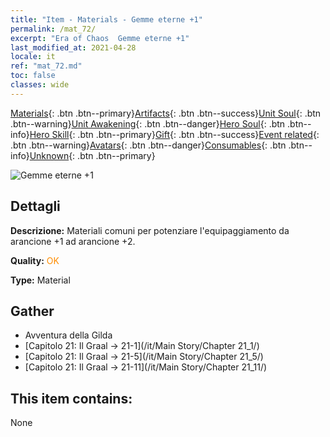 ```yaml
---
title: "Item - Materials - Gemme eterne +1"
permalink: /mat_72/
excerpt: "Era of Chaos  Gemme eterne +1"
last_modified_at: 2021-04-28
locale: it
ref: "mat_72.md"
toc: false
classes: wide
---
```

 [Materials](/ItemsIT/){: .btn .btn--primary}[Artifacts](/ItemsIT/Artifacts/){: .btn .btn--success}[Unit Soul](/ItemsIT/UnitSoul/){: .btn .btn--warning}[Unit Awakening](/ItemsIT/UnitAwakening/){: .btn .btn--danger}[Hero Soul](/ItemsIT/HeroSoul/){: .btn .btn--info}[Hero Skill](/ItemsIT/HeroSkill/){: .btn .btn--primary}[Gift](/ItemsIT/Gift/){: .btn .btn--success}[Event related](/ItemsIT/Events/){: .btn .btn--warning}[Avatars](/ItemsIT/Avatars/){: .btn .btn--danger}[Consumables](/ItemsIT/Consumables/){: .btn .btn--info}[Unknown](/ItemsIT/Unknown/){: .btn .btn--primary}

 ![Gemme eterne +1](/images/t/i_cailiao_baoshi3.png)

## Dettagli
 **Descrizione:** Materiali comuni per potenziare l'equipaggiamento da arancione +1 ad arancione +2.

 **Quality:** <span style="color: #FF8C00">OK</span>

 **Type:** Material

## Gather

*    Avventura della Gilda 
*    [Capitolo 21: Il Graal -> 21-1](/it/Main Story/Chapter 21_1/) 
*    [Capitolo 21: Il Graal -> 21-5](/it/Main Story/Chapter 21_5/) 
*    [Capitolo 21: Il Graal -> 21-11](/it/Main Story/Chapter 21_11/) 

## This item contains:

  None


